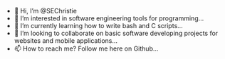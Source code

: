 - 👋 Hi, I’m @SEChristie
- 👀 I’m interested in software engineering tools for programming...
- 🌱 I’m currently learning how to write bash and C scripts...
- 💞️ I’m looking to collaborate on basic software developing projects for websites and mobile applications...
- 📫 How to reach me? Follow me here on Github...

<!---
SEChristie/SEChristie is a ✨ special ✨ repository because its `README.md` (this file) appears on your GitHub profile.
You can click the Preview link to take a look at your changes.
--->

